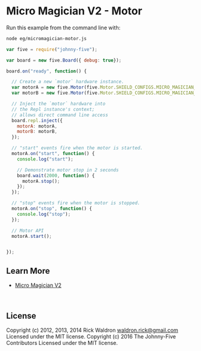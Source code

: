 <!--remove-start-->

# Micro Magician V2 - Motor

<!--remove-end-->








Run this example from the command line with:
```bash
node eg/micromagician-motor.js
```


```javascript
var five = require("johnny-five");

var board = new five.Board({ debug: true});

board.on("ready", function() {

  // Create a new `motor` hardware instance.
  var motorA = new five.Motor(five.Motor.SHIELD_CONFIGS.MICRO_MAGICIAN_V2.A);
  var motorB = new five.Motor(five.Motor.SHIELD_CONFIGS.MICRO_MAGICIAN_V2.B);

  // Inject the `motor` hardware into
  // the Repl instance's context;
  // allows direct command line access
  board.repl.inject({
    motorA: motorA,
    motorB: motorB,
  });

  // "start" events fire when the motor is started.
  motorA.on("start", function() {
    console.log("start");

    // Demonstrate motor stop in 2 seconds
    board.wait(2000, function() {
      motorA.stop();
    });
  });

  // "stop" events fire when the motor is stopped.
  motorA.on("stop", function() {
    console.log("stop");
  });

  // Motor API
  motorA.start();


});

```









## Learn More

- [Micro Magician V2](http://www.dagurobot.com/goods.php?id=137)

&nbsp;

<!--remove-start-->

## License
Copyright (c) 2012, 2013, 2014 Rick Waldron <waldron.rick@gmail.com>
Licensed under the MIT license.
Copyright (c) 2016 The Johnny-Five Contributors
Licensed under the MIT license.

<!--remove-end-->
